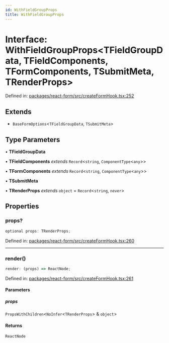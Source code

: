 ```yaml
---
id: WithFieldGroupProps
title: WithFieldGroupProps
---
```


<!-- DO NOT EDIT: this page is autogenerated from the type comments -->

# Interface: WithFieldGroupProps\<TFieldGroupData, TFieldComponents, TFormComponents, TSubmitMeta, TRenderProps\>

Defined in: [packages/react-form/src/createFormHook.tsx:252](https://github.com/ws-rush/form/blob/main/packages/react-form/src/createFormHook.tsx#L252)

## Extends

- `BaseFormOptions`\<`TFieldGroupData`, `TSubmitMeta`\>

## Type Parameters

• **TFieldGroupData**

• **TFieldComponents** *extends* `Record`\<`string`, `ComponentType`\<`any`\>\>

• **TFormComponents** *extends* `Record`\<`string`, `ComponentType`\<`any`\>\>

• **TSubmitMeta**

• **TRenderProps** *extends* `object` = `Record`\<`string`, `never`\>

## Properties

### props?

```ts
optional props: TRenderProps;
```

Defined in: [packages/react-form/src/createFormHook.tsx:260](https://github.com/ws-rush/form/blob/main/packages/react-form/src/createFormHook.tsx#L260)

***

### render()

```ts
render: (props) => ReactNode;
```

Defined in: [packages/react-form/src/createFormHook.tsx:261](https://github.com/ws-rush/form/blob/main/packages/react-form/src/createFormHook.tsx#L261)

#### Parameters

##### props

`PropsWithChildren`\<`NoInfer`\<`TRenderProps`\> & `object`\>

#### Returns

`ReactNode`
